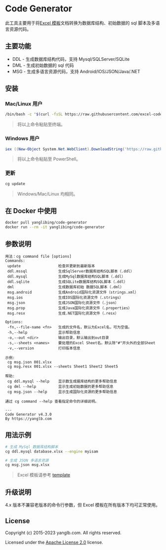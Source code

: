 # Code Generator

此工具主要用于将[Excel 模板](template)文档转换为数据库结构、初始数据的 sql 脚本及多语言资源代码。

## 主要功能

- DDL - 生成数据库结构代码，支持 Mysql/SQLServer/SQLite
- DML - 生成初始数据的 sql 代码
- MSG - 生成多语言资源代码，支持 Android/IOS/JSON/Java/.NET

## 安装

### Mac/Linux 用户

```sh
/bin/bash -c "$(curl -fsSL https://raw.githubusercontent.com/excel-code-generator/code-generator/master/install.sh)"
```

> 将以上命令粘贴至终端。

### Windows 用户

```ps1
iex ((New-Object System.Net.WebClient).DownloadString('https://raw.githubusercontent.com/excel-code-generator/code-generator/master/install.ps1'))
```

> 将以上命令粘贴至 PowerShell。

### 更新

```sh
cg update
```

> Windows/Mac/Linux 均相同。

## 在 Docker 中使用

```sh
docker pull yanglibing/code-generator
docker run --rm -it yanglibing/code-generator
```

## 参数说明

```text
用法：cg command file [options]
Commands:
 update                 检查并更新到最新版本
 ddl.mssql              生成SqlServer数据库结构SQL脚本（.ddl）
 ddl.mysql              生成MySql数据库结构SQL脚本（.ddl）
 ddl.sqlite             生成SQLite数据库结构SQL脚本（.ddl）
 dml                    生成数据库初始 数据SQL脚本（.dml）
 msg.android            生成Android国际化资源文件（strings.xml）
 msg.ios                生成IOS国际化资源文件（.strings）
 msg.json               生成JSON国际化资源文件（.json）
 msg.prop               生成Java国际化资源文件（.properties）
 msg.resx               生成.NET国际化资源文件（.resx）

Options:
 -fn,--file-name <fn>   生成的文件名，默认为Excel名，可为空值。
 -h,--help              显示帮助信息
 -o,--out <dir>         输出目录，默认输出到out目录
 -s,--sheets <names>    要处理的Excel Sheet名，默认除"#"开头外的全部Sheet
 -v,--version           打印版本信息

示例:
 cg msg.json 001.xlsx
 cg msg.resx 001.xlsx --sheets Sheet1 Sheet2 Sheet5

帮助:
 cg ddl.mysql --help    显示数生成据库结构的更多帮助信息
 cg dml --help          显示生成初始数据的更多帮助信息
 cg msg.json --help     显示生成国际化资源的更多帮助信息

通过 cg command --help 查看指定命令的详细说明。

---
Code Generator v4.3.0
By https://yanglb.com
```

## 用法示例

```sh
# 生成 MySql 数据库结构脚本
cg ddl.mysql database.xlsx --engine myisam

# 生成 JSON 多语言资源
cg msg.json msg.xlsx
```

> Excel 模板请参考 [template](template)

## 升级说明

4.x 版本不兼容老版本的命令行参数，但 Excel 模板在所有版本下均可正常使用。

## License

Copyright (c) 2015-2023 yanglb.com. All rights reserved.

Licensed under the [Apache License 2.0](LICENSE) license.
